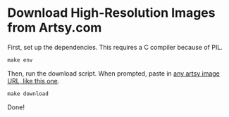 # Download High-Resolution Images from Artsy.com

First, set up the dependencies. This requires a C compiler because of PIL.

```python
make env
```

Then, run the download script. When prompted, paste in [any artsy image URL,
like this
one](http://artsy.net/artwork/johannes-vermeer-view-of-delft-netherlands-after-the-fire).

```python
make download
```

Done!

